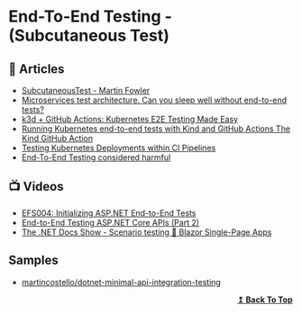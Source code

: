 
# End-To-End Testing - (Subcutaneous Test)

## 📝 Articles
- [SubcutaneousTest - Martin Fowler](https://martinfowler.com/bliki/SubcutaneousTest.html) 
- [Microservices test architecture. Can you sleep well without end-to-end tests?](https://threedots.tech/post/microservices-test-architecture/)
- [k3d + GitHub Actions: Kubernetes E2E Testing Made Easy](https://www.arrikto.com/uncategorized/k3d-github-actions-kubernetes-e2e-testing-made-easy/)
- [Running Kubernetes end-to-end tests with Kind and GitHub Actions The Kind GitHub Action](https://radu-matei.com/blog/kubernetes-e2e-github-actions/)
- [Testing Kubernetes Deployments within CI Pipelines](https://www.eficode.com/blog/testing-kubernetes-deployments-within-ci-pipelines)
- [End-To-End Testing considered harmful](https://www.stevesmith.tech/blog/end-to-end-testing-considered-harmful/)
## 📺 Videos
- [EFS004: Initializing ASP.NET End-to-End Tests](https://www.youtube.com/watch?v=NcGybsFRLO8)
- [End-to-End Testing ASP.NET Core APIs (Part 2)](https://www.youtube.com/watch?v=ANqj9pldfso)
- [The .NET Docs Show - Scenario testing 🧪 Blazor Single-Page Apps](https://www.youtube.com/watch?v=Z9lkKnzJgD8)

## Samples
- [martincostello/dotnet-minimal-api-integration-testing](https://github.com/martincostello/dotnet-minimal-api-integration-testing)
<div align="right">
  <b><a href="#contents">↥ Back To Top</a></b>
</div>
